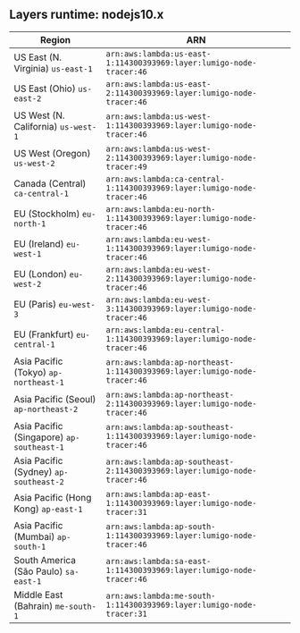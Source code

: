 Layers runtime: nodejs10.x
----
| Region | ARN |
| --- | --- |
|US East (N. Virginia)  `us-east-1`|`arn:aws:lambda:us-east-1:114300393969:layer:lumigo-node-tracer:46`|
|US East (Ohio)  `us-east-2`|`arn:aws:lambda:us-east-2:114300393969:layer:lumigo-node-tracer:46`|
|US West (N. California)  `us-west-1`|`arn:aws:lambda:us-west-1:114300393969:layer:lumigo-node-tracer:46`|
|US West (Oregon)  `us-west-2`|`arn:aws:lambda:us-west-2:114300393969:layer:lumigo-node-tracer:49`|
|Canada (Central)  `ca-central-1`|`arn:aws:lambda:ca-central-1:114300393969:layer:lumigo-node-tracer:46`|
|EU (Stockholm)  `eu-north-1`|`arn:aws:lambda:eu-north-1:114300393969:layer:lumigo-node-tracer:46`|
|EU (Ireland)  `eu-west-1`|`arn:aws:lambda:eu-west-1:114300393969:layer:lumigo-node-tracer:46`|
|EU (London)  `eu-west-2`|`arn:aws:lambda:eu-west-2:114300393969:layer:lumigo-node-tracer:46`|
|EU (Paris)  `eu-west-3`|`arn:aws:lambda:eu-west-3:114300393969:layer:lumigo-node-tracer:46`|
|EU (Frankfurt)  `eu-central-1`|`arn:aws:lambda:eu-central-1:114300393969:layer:lumigo-node-tracer:46`|
|Asia Pacific (Tokyo)  `ap-northeast-1`|`arn:aws:lambda:ap-northeast-1:114300393969:layer:lumigo-node-tracer:46`|
|Asia Pacific (Seoul)  `ap-northeast-2`|`arn:aws:lambda:ap-northeast-2:114300393969:layer:lumigo-node-tracer:46`|
|Asia Pacific (Singapore)  `ap-southeast-1`|`arn:aws:lambda:ap-southeast-1:114300393969:layer:lumigo-node-tracer:46`|
|Asia Pacific (Sydney)  `ap-southeast-2`|`arn:aws:lambda:ap-southeast-2:114300393969:layer:lumigo-node-tracer:46`|
|Asia Pacific (Hong Kong)  `ap-east-1`|`arn:aws:lambda:ap-east-1:114300393969:layer:lumigo-node-tracer:31`|
|Asia Pacific (Mumbai)  `ap-south-1`|`arn:aws:lambda:ap-south-1:114300393969:layer:lumigo-node-tracer:46`|
|South America (São Paulo)  `sa-east-1`|`arn:aws:lambda:sa-east-1:114300393969:layer:lumigo-node-tracer:46`|
|Middle East (Bahrain)  `me-south-1`|`arn:aws:lambda:me-south-1:114300393969:layer:lumigo-node-tracer:31`|
